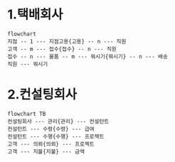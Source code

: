 
# 1.택배회사
```mermaid
flowchart 
지점 -- 1 --- 지점고용{고용} -- n --- 직원
고객 -- m --- 접수{접수} -- n --- 직원
접수 -- n --- 물품 -- m --- 뭐시기{뭐시기} -- n --- 배송
직원 --- 뭐시기
```
# 2.컨설팅회사
```mermaid
flowchart TB
컨설팅회사 --- 관리{관리} --- 컨설턴트
컨설턴트 --- 수령{수령} --- 급여
컨설턴트 --- 수행{수행} --- 프로젝트
고객 --- 의뢰{의뢰} --- 프로젝트
고객 --- 지불{지불} --- 금액

```
